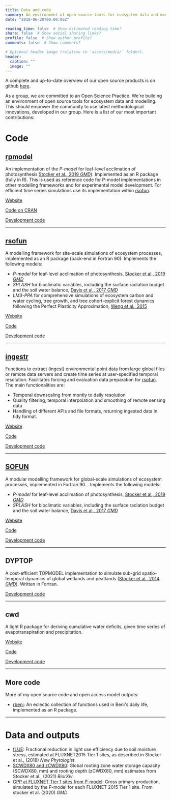 ```yaml
---
title: Data and code
summary: An environment of open source tools for ecosystem data and modelling
date: "2018-06-28T00:00:00Z"

reading_time: false  # Show estimated reading time?
share: false  # Show social sharing links?
profile: false  # Show author profile?
comments: false  # Show comments?

# Optional header image (relative to `assets/media/` folder).
header:
  caption: ""
  image: ""
---
```


A complete and up-to-date overview of our open source products is on github [here](https://github.com/computationales).

As a group, we are committed to an Open Science Practice. We're building an environment of open source tools for ecosystem data and modelling. This should empower the community to use latest methodological innovations, developed in our group. Here is a list of our most important contributions:

# Code

## [rpmodel](https://computationales.github.io/rpmodel/)

An implementation of the *P-model* for leaf-level acclimation of photosynthesis [Stocker et al., 2019 *GMD*](https://gmd.copernicus.org/articles/13/1545/2020/)). Implemented as an R package (fully in R). This is used as reference code for P-model implementations in other modelling frameworks and for experimental model development. For efficient time series simulations use its implementation within [rsofun](https://computationales.github.io/rsofun/).

[Website](https://computationales.github.io/rpmodel/)

[Code on CRAN](https://cran.r-project.org/web/packages/rpmodel/index.html)

[Development code](https://github.com/computationales/rpmodel/)

---

## [rsofun](https://computationales.github.io/rsofun/)

A modelling framework for site-scale simulations of ecosystem processes, implemented as an R package (back-end in Fortran 90). Implements the following models:

- *P-model* for leaf-level acclimation of photosynthesis, [Stocker et al., 2019 *GMD*](https://gmd.copernicus.org/articles/13/1545/2020/)
- *SPLASH* for bioclimatic variables, including the surface radiation budget and the soil water balance, [Davis et al., 2017 *GMD*](https://gmd.copernicus.org/articles/10/689/2017/gmd-10-689-2017.html)
- *LM3-PPA* for comprehensive simulations of ecosystem carbon and water cycling, tree growth, and tree cohort-explicit forest dynamics following the Perfect Plasticity Approximation, [Weng et al., 2015](www.biogeosciences.net/12/2655/2015/doi:10.5194/bg-12-2655-2015)

[Website](https://computationales.github.io/rsofun/)

[Code](https://doi.org/10.5281/zenodo.3759405)

[Development code](https://github.com/computationales/rsofun/)

---

## [ingestr](https://computationales.github.io/ingestr/)

Functions to extract (ingest) environmental point data from large global files or remote data servers and create time series at user-specified temporal resolution. Facilitates forcing and evaluation data preparation for [rsofun](https://computationales.github.io/rsofun/). The main functionalities are:

- Temporal downscaling from montly to daily resolution
- Quality filtering, temporal interpolation and smoothing of remote sensing data
- Handling of different APIs and file formats, returning ingested data in tidy format.

[Website](https://computationales.github.io/ingestr/)

[Code](https://doi.org/10.5281/zenodo.4495563)

[Development code](https://github.com/computationales/ingestr/)

---


## [SOFUN](https://stineb.github.io/sofun/)

A modular modelling framework for global-scale simulations of ecosystem processes, implemented in Fortran 90. . Implements the following models:

- *P-model* for leaf-level acclimation of photosynthesis, [Stocker et al., 2019 *GMD*](https://gmd.copernicus.org/articles/13/1545/2020/)
- *SPLASH* for bioclimatic variables, including the surface radiation budget and the soil water balance, [Davis et al., 2017 *GMD*](https://gmd.copernicus.org/articles/10/689/2017/gmd-10-689-2017.html)

[Website](https://stineb.github.io/sofun/)

[Code](https://doi.org/10.5281/zenodo.3529466)

[Development code](https://github.com/stineb/sofun)

---

## DYPTOP

A cost-efficient TOPMODEL implementation to simulate sub-grid spatio-temporal dynamics of global wetlands and peatlands ([Stocker et al., 2014 *GMD*](https://gmd.copernicus.org/articles/7/3089/2014/)). Written in Fortran.

[Development code](https://github.com/stineb/dyptop)

---

## cwd

A light R package for deriving cumulative water deficits, given time series of evapotranspiration and precipitation.

[Website](https://stineb.github.io/cwd/)

[Code](https://doi.org/10.5281/zenodo.5359053)

[Development code](https://github.com/stineb/cwd/)

---

## More code

More of my open source code and open access model outputs:

- [rbeni](https://github.com/stineb/rbeni): An eclectic collection of functions used in Beni's daily life, implemented as an R package.

---

# Data and outputs

- [fLUE](https://doi.org/10.5281/zenodo.1158524): Fractional reduction in light use efficiency due to soil moisture stress, estimated at FLUXNET2015 Tier 1 sites, as described in Stocker et al., (2018) *New Phytologist*.
- [SCWDX80 and zCWDX80](https://doi.org/10.5281/zenodo.5515246): Global rooting zone water storage capacity (SCWDX80, mm) and rooting depth (zCWDX80, mm) estimates from Stocker et al., (2021) *BiorXiv*.
- [GPP at FLUXNET Tier 1 sites from P-model](https://doi.org/10.5281/zenodo.3559850): Gross primary production, simulated by the P-model for each FLUXNET 2015 Tier 1 site. From stocker et al. (2020) *GMD*
